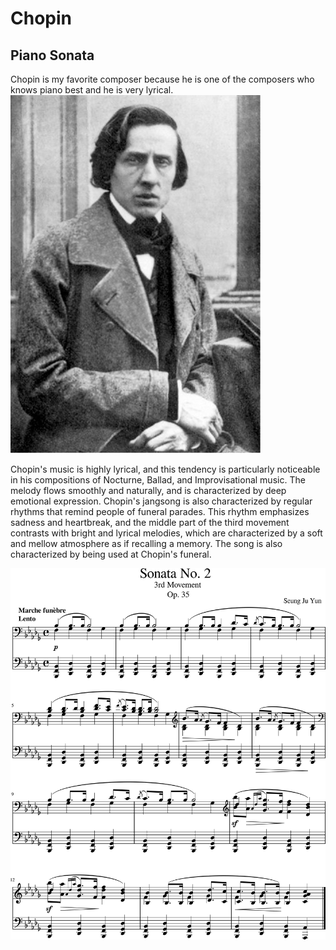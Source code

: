 # Chopin
## Piano Sonata 
Chopin is my favorite composer because he is one of the composers who knows piano best and he is very lyrical.
<img src="chopin.png">

Chopin's music is highly lyrical, and this tendency is particularly noticeable in his compositions of Nocturne, Ballad, and Improvisational music. The melody flows smoothly and naturally, and is characterized by deep emotional expression.
Chopin's jangsong is also characterized by regular rhythms that remind people of funeral parades. This rhythm emphasizes sadness and heartbreak, and the middle part of the third movement contrasts with bright and lyrical melodies, which are characterized by a soft and mellow atmosphere as if recalling a memory.
The song is also characterized by being used at Chopin's funeral.

<img src="chopin_sonata.png">
